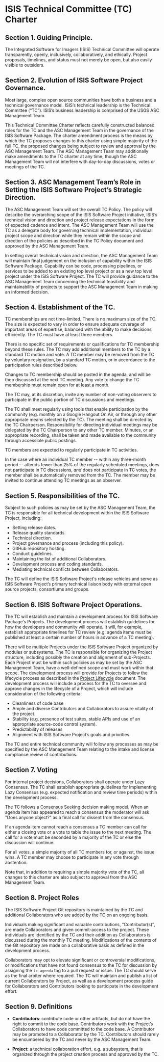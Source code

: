 ﻿# ISIS Technical Committee (TC) Charter

## Section 1. Guiding Principle.

The Integrated Software for Imagers (ISIS) Technical Committee will operate
transparently, openly, inclusively, collaboratively, and ethically.
Project proposals, timelines, and status must not merely be open, but also
easily visible to outsiders.

## Section 2. Evolution of ISIS Software Project Governance.

Most large, complex open source communities have both a business and a
technical governance model. ISIS’s technical leadership
is the Technical Committee (“TC”). ISIS’s business
leadership is comprised of the USGS ASC Management Team.

This Technical Committee Charter reflects carefully constructed balanced roles
for the TC and the ASC Management Team in the governance of the ISIS Software
Package. The charter amendment process is the means by which the TC
proposes changes to this charter using simple majority of the full TC, the
proposed changes being subject to review and approval by the ASC Management
Team. The ASC Management Team may additionally make amendments to the TC
charter at any time, though the ASC Management Team will not interfere with
day-to-day discussions, votes or meetings of the TC.

## Section 3. ASC Management Team’s Role in Setting the ISIS Software Project’s Strategic Direction.  

The ASC Management Team will set the overall TC Policy. The policy will
describe the overarching scope of the ISIS Software Project initiative,
ISIS’s technical vision and direction and project release expectations in
the form of expected cadence and intent. The ASC Management Team will use
the TC as a delegate body for governing technical implementation,
individual project scope and direction while they remain within the scope
and direction of the policies as described in the TC Policy document and
approved by the ASC Management Team.

In setting overall technical vision and direction, the ASC Management Team
will maintain final judgement on the inclusion of capability within the ISIS
Software Package. Capability can be code, processing pipelines, or services
to be added to an existing top level project or as a new top level project
under the ISIS Software Project. The TC will provide guidance to
the ASC Management Team concerning the technical feasibility and
maintainability of projects to support the ASC Management Team in making
an informed decision.

## Section 4. Establishment of the TC.

TC memberships are not time-limited. There is no maximum size of the TC.
The size is expected to vary in order to ensure adequate coverage of important
areas of expertise, balanced with the ability to make decisions efficiently.
The TC must have at least three members.

There is no specific set of requirements or qualifications for TC
membership beyond these rules. The TC may add additional members to the
TC by a standard TC motion and vote. A TC member may be removed from the
TC by voluntary resignation, by a standard TC motion, or in accordance to the
participation rules described below.

Changes to TC membership should be posted in the agenda, and will be then discussed
at the next TC meeting. Any vote to change the TC membership must remain open
for at least a month.

The TC may, at its discretion, invite any number of non-voting observers to
participate in the public portion of TC discussions and meetings.

The TC shall meet regularly using tools that enable participation by the
community (e.g. monthly on a Google Hangout On Air, or through any other
appropriate means selected by the TC). The meeting shall be directed by
the TC Chairperson. Responsibility for directing individual meetings may be
delegated by the TC Chairperson to any other TC member. Minutes, or an
appropriate recording, shall be taken and made available to the community
through accessible public postings.

TC members are expected to regularly participate in TC activities.

In the case where an individual TC member -- within any three-month period --
attends fewer than 25% of the regularly scheduled meetings, does not
participate in TC discussions, *and* does not participate in TC votes, the
member shall be automatically removed from the TC. The member may be invited
to continue attending TC meetings as an observer.

## Section 5. Responsibilities of the TC.  

Subject to such policies as may be set by the ASC Management Team, the TC is
responsible for all technical development within the ISIS Software Project,
including:

* Setting release dates.
* Release quality standards.
* Technical direction.
* Project governance and process (including this policy).
* GitHub repository hosting.
* Conduct guidelines.
* Maintaining the list of additional Collaborators.
* Development process and coding standards.
* Mediating technical conflicts between Collaborators.

The TC will define the ISIS Software Project's release vehicles and serve as
ISIS Software Project’s primary technical liaison body with external open
source projects, consortiums and groups.

## Section 6. ISIS Software Project Operations.

The TC will establish and maintain a development process for ISIS Software
Package's Projects. The development process will establish guidelines
for how the developers and community will operate. It will, for example,
establish appropriate timelines for TC review (e.g. agenda items must be
published at least a certain number of hours in advance of a TC
meeting).

There will be multiple Projects under the ISIS Software Project organized by
modules or subsystems. The TC is responsible for organizing the Project
structure, including possibly the creation and alignment of sub-Projects.
Each Project must be within such policies as may be set by the ASC
Management Team, have a well-defined scope and must work within that scope.
The development process will provide for Projects to follow the lifecycle
process as described in the [Project Lifecycle][] document. The development
process will include a process for the TC to oversee and approve changes
in the lifecycle of a Project, which will include consideration of the
following criteria:

* Cleanliness of code base
* Ample and diverse Contributors and Collaborators to assure vitality of
the project.
* Stability (e.g. presence of test suites, stable APIs and use of an
  appropriate source-code control system).
* Predictability of releases
* Alignment with ISIS Software Project’s goals and priorities.

The TC and entire technical community will follow any processes as may
be specified by the ASC Management Team relating to the intake and license
compliance review of contributions.

## Section 7. Voting

For internal project decisions, Collaborators shall operate under Lazy
Consensus. The TC shall establish appropriate guidelines for
implementing Lazy Consensus (e.g. expected notification and review time
periods) within the development process.

The TC follows a [Consensus Seeking][] decision making model. When an agenda
item has appeared to reach a consensus the moderator will ask "Does anyone
object?" as a final call for dissent from the consensus.

If an agenda item cannot reach a consensus a TC member can call for
either a closing vote or a vote to table the issue to the next meeting.
The call for a vote must be seconded by a majority of the TC or else the
discussion will continue.

For all votes, a simple majority of all TC members for, or against, the issue
wins. A TC member may choose to participate in any vote through abstention.

Note that, in addition to requiring a simple majority vote of the TC, all
changes to this charter are also subject to approval from the ASC
Management Team.

## Section 8. Project Roles

The ISIS Software Project Git repository is maintained by the TC and
additional Collaborators who are added by the TC on an ongoing basis.

Individuals making significant and valuable contributions,
“Contributor(s)”, are made Collaborators and given commit-access to the
project. These individuals are identified by the TC and their addition
as Collaborators is discussed during the monthly TC meeting.
Modifications of the contents of the Git repository are made on a
collaborative basis as defined in the development process.

Collaborators may opt to elevate significant or controversial
modifications, or modifications that have not found consensus to the TC
for discussion by assigning the `tc-agenda` tag to a pull request or
issue. The TC should serve as the final arbiter where required. The TC
will maintain and publish a list of current Collaborators by Project, as
well as a development process guide for Collaborators and Contributors
looking to participate in the development effort.

## Section 9. Definitions

* **Contributors**: contribute code or other artifacts, but do not have
the right to commit to the code base. Contributors work with the
Project’s Collaborators to have code committed to the code base. A
Contributor may be promoted to a Collaborator by the TC. Contributors should
rarely be encumbered by the TC and never by the ASC Management Team.

* **Project**: a technical collaboration effort, e.g. a subsystem, that
is organized through the project creation process and approved by the
TC.

[Project Lifecycle]: https://github.com/USGS-Astrogeology/ISIS_TC/blob/master/Project-Lifecycle.md
[Consensus Seeking]: http://en.wikipedia.org/wiki/Consensus-seeking_decision-making
[Condorcet]: http://en.wikipedia.org/wiki/Condorcet_method
[Single Transferable Vote]: http://en.wikipedia.org/wiki/Single_transferable_vote
